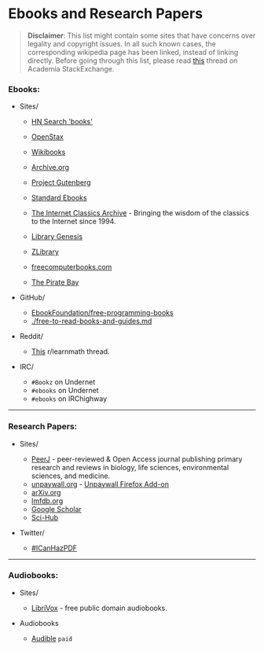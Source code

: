 # Ebooks and Research Papers

> **Disclaimer**: This list might contain some sites that have concerns over legality and copyright issues. In all such known cases, the corresponding wikipedia page has been linked, instead of linking directly. Before going through this list, please read [this](https://academia.stackexchange.com/questions/112509/legality-of-downloading-books-from-websites-such-as-library-genesis) thread on Academia StackExchange.

### Ebooks:
- Sites/
  - [HN Search 'books'](https://hn.algolia.com/?dateRange=all&page=0&prefix=true&query=books&sort=byPopularity&type=story)
  - [OpenStax](https://openstax.org/)
  - [Wikibooks](https://en.wikibooks.org/wiki/Main_Page)
  - [Archive.org](https://archive.org/)
  - [Project Gutenberg](https://www.gutenberg.org/)
  - [Standard Ebooks](https://standardebooks.org/)
  - [The Internet Classics Archive](http://classics.mit.edu/) - Bringing the wisdom of the classics to the Internet since 1994.
  
  - [Library Genesis](http://en.wikipedia.org/wiki/Library_Genesis)
  - [ZLibrary](https://b-ok.org/)
  - [freecomputerbooks.com](http://freecomputerbooks.com/)
  - [The Pirate Bay](https://en.wikipedia.org/wiki/The_Pirate_Bay)

- GitHub/
  - [EbookFoundation/free-programming-books](https://github.com/EbookFoundation/free-programming-books)
  - [./free-to-read-books-and-guides.md](free-to-read-books-and-guides.md)

- Reddit/
  - [This](https://www.reddit.com/r/learnmath/comments/8p922p/list_of_websites_ebooks_downloads_etc_for_mobile/?utm_source=share&utm_medium=web2x) r/learnmath thread.

- IRC/
  - `#Bookz` on Undernet
  - `#ebooks` on Undernet
  - `#ebooks` on IRChighway


---

### Research Papers:
- Sites/
  - [PeerJ](https://peerj.com/) - peer-reviewed & Open Access journal publishing primary research and reviews in biology, life sciences, environmental sciences, and medicine.
  - [unpaywall.org](https://unpaywall.org/) - [Unpaywall Firefox Add-on](https://addons.mozilla.org/en-US/firefox/addon/unpaywall)
  - [arXiv.org](https://arxiv.org/)
  - [lmfdb.org](http://www.lmfdb.org/)
  - [Google Scholar](https://scholar.google.com/)
  - [Sci-Hub](https://en.wikipedia.org/wiki/Sci-Hub)

- Twitter/
  - [#ICanHazPDF](https://en.wikipedia.org/wiki/ICanHazPDF)
    
---

### Audiobooks:
- Sites/
  - [LibriVox](https://librivox.org/) - free public domain audiobooks.

- Audiobooks
  - [Audible](https://www.audible.co.uk/) `paid`

